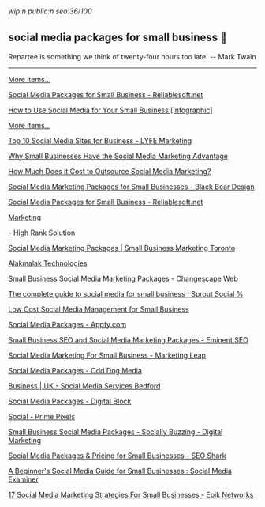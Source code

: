 ###### wip:n public:n seo:36/100

## social media packages for small business :deer:

Repartee is something we think of twenty-four hours too late.
		-- Mark Twain


----------


[More items...](http://www.reliablesoft.net/social-media-packages/)

[      Social Media Packages for Small Business - Reliablesoft.net ](https://www.reliablesoft.net/social-media-packages/)

[      How to Use Social Media for Your Small Business [Infographic] ](https://www.postplanner.com/blog/use-social-media-for-your-small-business/)

[More items... ](https://www.lyfemarketing.com/blog/social-media-sites-for-business/)

[      Top 10 Social Media Sites for Business - LYFE Marketing ](https://www.lyfemarketing.com/blog/social-media-sites-for-business/)

[      Why Small Businesses Have the Social Media Marketing Advantage ](https://www.ducttapemarketing.com/small-businesses-social-media-marketing/)

[      How Much Does it Cost to Outsource Social Media Marketing? ](https://www.contentfac.com/how-much-does-social-media-marketing-cost/)

[Social Media Marketing Packages for Small Businesses - Black Bear Design ](http://www.blackbeardesign.com/services/social-media-packages-small-business/?amp)

[Social Media Packages for Small Business - Reliablesoft.net ](http://www.reliablesoft.net/social-media-packages/)

[Marketing ](http://www.luremarketing.ca/services/social-media-marketing/amp/)

[- High Rank Solution ](http://www.highranksolution.com/social-media-packages/)

[Social Media Marketing Packages | Small Business Marketing Toronto ](http://marketingforyou.ca/social-media-marketing-packages/)

[Alakmalak Technologies ](http://www.alakmalak.com/m/social-media-marketing.html)

[Small Business Social Media Marketing Packages - Changescape Web ](http://changescapeweb.com/small-business-social-media-marketing-packages/)

[The complete guide to social media for small business | Sprout Social % ](http://sproutsocial.com/insights/topics/social-media-for-small-business/)

[Low Cost Social Media Management for Small Business ](http://www.99dollarsocial.com/)

[Social Media Packages - Appfy.com ](http://appfy.com/social-media-packages/)

[Small Business SEO and Social Media Marketing Packages - Eminent SEO ](http://www.eminentseo.com/small-business-packages-pricing/)

[Social Media Marketing For Small Business - Marketing Leap ](http://marketingleap.net/social-media-marketing/)

[Social Media Packages - Odd Dog Media ](http://www.odddogmedia.com/social-media-packages/)

[Business | UK - Social Media Services Bedford ](http://www.socialmoves.co.uk/social-media-packages/)

[Social Media Packages - Digital Block ](http://digitalblock.ca/social-media-packages/)

[Social - Prime Pixels ](http://deeply.social/choosing-the-best-social-media-package-for-your-small-business/)

[Small Business Social Media Packages - Socially Buzzing - Digital Marketing ](http://sociallybuzzing.com/small-business-social-media-packages/)

[Social Media Packages & Pricing for Small Businesses - SEO Shark ](http://www.seoshark.com.au/social-media-packages/)

[A Beginner's Social Media Guide for Small Businesses : Social Media Examiner ](http://www.socialmediaexaminer.com/social-media-guide-small-businesses/)

[17 Social Media Marketing Strategies For Small Businesses - Epik Networks ](http://www.epiknetworks.com/blog/17-social-media-marketing-strategies-for-small-businesses/)

